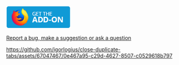 [![](https://raw.githubusercontent.com/igorlogius/igorlogius/main/geFxAddon.png)](https://addons.mozilla.org/firefox/addon/close-duplicate-tabs/)

[Report a bug, make a suggestion or ask a question](https://github.com/igorlogius/igorlogius/issues/new/choose)

https://github.com/igorlogius/close-duplicate-tabs/assets/67047467/0e467a95-c29d-4627-8507-c0529618b797

